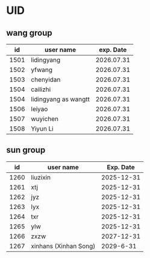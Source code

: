 # UID

## wang group 

| id   | user name             | exp. Date  |
|------|------------------------|------------|
| 1501 | lidingyang            | 2026.07.31 |
| 1502 | yfwang                | 2026.07.31 |
| 1503 | chenyidan             | 2026.07.31 |
| 1504 | cailizhi              | 2026.07.31 |
| 1504 | lidingyang as wangtt | 2026.07.31 |
| 1506 | leiyao                | 2026.07.31 |
| 1507 | wuyichen              | 2026.07.31 |
| 1508 | Yiyun Li              | 2026.07.31 |



## sun group 

| id | user name | Exp. Date
| --- | --- | --- |
| 1260 | liuzixin | 2025-12-31 |
| 1261 | xtj | 2025-12-31 |
| 1262 | jyz | 2025-12-31 |
| 1263 | lyx | 2025-12-31 |
| 1264 | txr | 2025-12-31 |
| 1265 | ylw | 2025-12-31 |
| 1266 | zxzw | 2027-12-31 |
| 1267 | xinhans (Xinhan Song) | 2029-6-31 |
